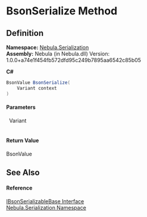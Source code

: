 # BsonSerialize Method




## Definition
**Namespace:** <a href="N_Nebula_Serialization">Nebula.Serialization</a>  
**Assembly:** Nebula (in Nebula.dll) Version: 1.0.0+a74e1f454fb572dfd95c249b7895aa6542c85b05

**C#**
``` C#
BsonValue BsonSerialize(
	Variant context
)
```



#### Parameters
<dl><dt>  Variant</dt><dd> </dd></dl>

#### Return Value
BsonValue

## See Also


#### Reference
<a href="T_Nebula_Serialization_IBsonSerializableBase">IBsonSerializableBase Interface</a>  
<a href="N_Nebula_Serialization">Nebula.Serialization Namespace</a>  
